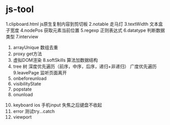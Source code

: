 # js-tool

1.clipboard.html js原生复制内容到剪切板
2.notable 走马灯
3.textWidth 文本盒子宽度
4.nodePos 获取元素当前位置
5.regexp 正则表达式
6.datatype 判断数据类型
7.interview
  1) arrayUnique 数组去重
  2) proxy get方法
  3) 虚拟DOM渲染
8.softSkills 算法加数据结构
  1) tree 树
    深度优先遍历（前序，中序，后序，递归+非递归）
    广度优先遍历
9.leavePage 监听页面离开
  1) onbeforeunload
  2) visibilityState
  3) popstate
  4) onunload
10. keyboard ios 手机input 失焦之后键盘不收起
11. error 测试try...catch
12. viewport

